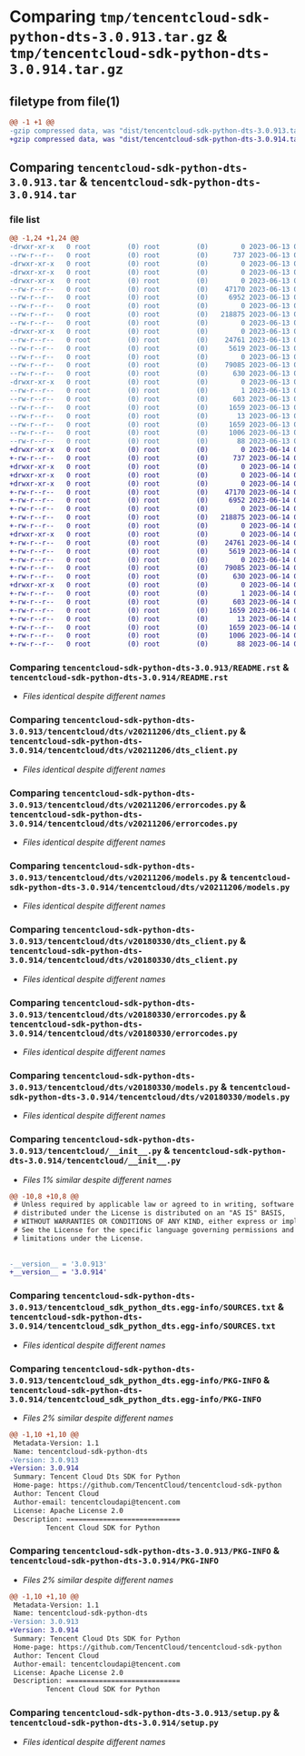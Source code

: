 # Comparing `tmp/tencentcloud-sdk-python-dts-3.0.913.tar.gz` & `tmp/tencentcloud-sdk-python-dts-3.0.914.tar.gz`

## filetype from file(1)

```diff
@@ -1 +1 @@
-gzip compressed data, was "dist/tencentcloud-sdk-python-dts-3.0.913.tar", last modified: Tue Jun 13 02:10:27 2023, max compression
+gzip compressed data, was "dist/tencentcloud-sdk-python-dts-3.0.914.tar", last modified: Wed Jun 14 00:25:21 2023, max compression
```

## Comparing `tencentcloud-sdk-python-dts-3.0.913.tar` & `tencentcloud-sdk-python-dts-3.0.914.tar`

### file list

```diff
@@ -1,24 +1,24 @@
-drwxr-xr-x   0 root         (0) root         (0)        0 2023-06-13 02:10:27.000000 tencentcloud-sdk-python-dts-3.0.913/
--rw-r--r--   0 root         (0) root         (0)      737 2023-06-13 02:10:27.000000 tencentcloud-sdk-python-dts-3.0.913/README.rst
-drwxr-xr-x   0 root         (0) root         (0)        0 2023-06-13 02:10:27.000000 tencentcloud-sdk-python-dts-3.0.913/tencentcloud/
-drwxr-xr-x   0 root         (0) root         (0)        0 2023-06-13 02:10:27.000000 tencentcloud-sdk-python-dts-3.0.913/tencentcloud/dts/
-drwxr-xr-x   0 root         (0) root         (0)        0 2023-06-13 02:10:27.000000 tencentcloud-sdk-python-dts-3.0.913/tencentcloud/dts/v20211206/
--rw-r--r--   0 root         (0) root         (0)    47170 2023-06-13 02:10:27.000000 tencentcloud-sdk-python-dts-3.0.913/tencentcloud/dts/v20211206/dts_client.py
--rw-r--r--   0 root         (0) root         (0)     6952 2023-06-13 02:10:27.000000 tencentcloud-sdk-python-dts-3.0.913/tencentcloud/dts/v20211206/errorcodes.py
--rw-r--r--   0 root         (0) root         (0)        0 2023-06-13 02:10:27.000000 tencentcloud-sdk-python-dts-3.0.913/tencentcloud/dts/v20211206/__init__.py
--rw-r--r--   0 root         (0) root         (0)   218875 2023-06-13 02:10:27.000000 tencentcloud-sdk-python-dts-3.0.913/tencentcloud/dts/v20211206/models.py
--rw-r--r--   0 root         (0) root         (0)        0 2023-06-13 02:10:27.000000 tencentcloud-sdk-python-dts-3.0.913/tencentcloud/dts/__init__.py
-drwxr-xr-x   0 root         (0) root         (0)        0 2023-06-13 02:10:27.000000 tencentcloud-sdk-python-dts-3.0.913/tencentcloud/dts/v20180330/
--rw-r--r--   0 root         (0) root         (0)    24761 2023-06-13 02:10:27.000000 tencentcloud-sdk-python-dts-3.0.913/tencentcloud/dts/v20180330/dts_client.py
--rw-r--r--   0 root         (0) root         (0)     5619 2023-06-13 02:10:27.000000 tencentcloud-sdk-python-dts-3.0.913/tencentcloud/dts/v20180330/errorcodes.py
--rw-r--r--   0 root         (0) root         (0)        0 2023-06-13 02:10:27.000000 tencentcloud-sdk-python-dts-3.0.913/tencentcloud/dts/v20180330/__init__.py
--rw-r--r--   0 root         (0) root         (0)    79085 2023-06-13 02:10:27.000000 tencentcloud-sdk-python-dts-3.0.913/tencentcloud/dts/v20180330/models.py
--rw-r--r--   0 root         (0) root         (0)      630 2023-06-13 02:10:27.000000 tencentcloud-sdk-python-dts-3.0.913/tencentcloud/__init__.py
-drwxr-xr-x   0 root         (0) root         (0)        0 2023-06-13 02:10:27.000000 tencentcloud-sdk-python-dts-3.0.913/tencentcloud_sdk_python_dts.egg-info/
--rw-r--r--   0 root         (0) root         (0)        1 2023-06-13 02:10:27.000000 tencentcloud-sdk-python-dts-3.0.913/tencentcloud_sdk_python_dts.egg-info/dependency_links.txt
--rw-r--r--   0 root         (0) root         (0)      603 2023-06-13 02:10:27.000000 tencentcloud-sdk-python-dts-3.0.913/tencentcloud_sdk_python_dts.egg-info/SOURCES.txt
--rw-r--r--   0 root         (0) root         (0)     1659 2023-06-13 02:10:27.000000 tencentcloud-sdk-python-dts-3.0.913/tencentcloud_sdk_python_dts.egg-info/PKG-INFO
--rw-r--r--   0 root         (0) root         (0)       13 2023-06-13 02:10:27.000000 tencentcloud-sdk-python-dts-3.0.913/tencentcloud_sdk_python_dts.egg-info/top_level.txt
--rw-r--r--   0 root         (0) root         (0)     1659 2023-06-13 02:10:27.000000 tencentcloud-sdk-python-dts-3.0.913/PKG-INFO
--rw-r--r--   0 root         (0) root         (0)     1006 2023-06-13 02:10:27.000000 tencentcloud-sdk-python-dts-3.0.913/setup.py
--rw-r--r--   0 root         (0) root         (0)       88 2023-06-13 02:10:27.000000 tencentcloud-sdk-python-dts-3.0.913/setup.cfg
+drwxr-xr-x   0 root         (0) root         (0)        0 2023-06-14 00:25:21.000000 tencentcloud-sdk-python-dts-3.0.914/
+-rw-r--r--   0 root         (0) root         (0)      737 2023-06-14 00:25:21.000000 tencentcloud-sdk-python-dts-3.0.914/README.rst
+drwxr-xr-x   0 root         (0) root         (0)        0 2023-06-14 00:25:21.000000 tencentcloud-sdk-python-dts-3.0.914/tencentcloud/
+drwxr-xr-x   0 root         (0) root         (0)        0 2023-06-14 00:25:21.000000 tencentcloud-sdk-python-dts-3.0.914/tencentcloud/dts/
+drwxr-xr-x   0 root         (0) root         (0)        0 2023-06-14 00:25:21.000000 tencentcloud-sdk-python-dts-3.0.914/tencentcloud/dts/v20211206/
+-rw-r--r--   0 root         (0) root         (0)    47170 2023-06-14 00:25:21.000000 tencentcloud-sdk-python-dts-3.0.914/tencentcloud/dts/v20211206/dts_client.py
+-rw-r--r--   0 root         (0) root         (0)     6952 2023-06-14 00:25:21.000000 tencentcloud-sdk-python-dts-3.0.914/tencentcloud/dts/v20211206/errorcodes.py
+-rw-r--r--   0 root         (0) root         (0)        0 2023-06-14 00:25:21.000000 tencentcloud-sdk-python-dts-3.0.914/tencentcloud/dts/v20211206/__init__.py
+-rw-r--r--   0 root         (0) root         (0)   218875 2023-06-14 00:25:21.000000 tencentcloud-sdk-python-dts-3.0.914/tencentcloud/dts/v20211206/models.py
+-rw-r--r--   0 root         (0) root         (0)        0 2023-06-14 00:25:21.000000 tencentcloud-sdk-python-dts-3.0.914/tencentcloud/dts/__init__.py
+drwxr-xr-x   0 root         (0) root         (0)        0 2023-06-14 00:25:21.000000 tencentcloud-sdk-python-dts-3.0.914/tencentcloud/dts/v20180330/
+-rw-r--r--   0 root         (0) root         (0)    24761 2023-06-14 00:25:21.000000 tencentcloud-sdk-python-dts-3.0.914/tencentcloud/dts/v20180330/dts_client.py
+-rw-r--r--   0 root         (0) root         (0)     5619 2023-06-14 00:25:21.000000 tencentcloud-sdk-python-dts-3.0.914/tencentcloud/dts/v20180330/errorcodes.py
+-rw-r--r--   0 root         (0) root         (0)        0 2023-06-14 00:25:21.000000 tencentcloud-sdk-python-dts-3.0.914/tencentcloud/dts/v20180330/__init__.py
+-rw-r--r--   0 root         (0) root         (0)    79085 2023-06-14 00:25:21.000000 tencentcloud-sdk-python-dts-3.0.914/tencentcloud/dts/v20180330/models.py
+-rw-r--r--   0 root         (0) root         (0)      630 2023-06-14 00:25:21.000000 tencentcloud-sdk-python-dts-3.0.914/tencentcloud/__init__.py
+drwxr-xr-x   0 root         (0) root         (0)        0 2023-06-14 00:25:21.000000 tencentcloud-sdk-python-dts-3.0.914/tencentcloud_sdk_python_dts.egg-info/
+-rw-r--r--   0 root         (0) root         (0)        1 2023-06-14 00:25:21.000000 tencentcloud-sdk-python-dts-3.0.914/tencentcloud_sdk_python_dts.egg-info/dependency_links.txt
+-rw-r--r--   0 root         (0) root         (0)      603 2023-06-14 00:25:21.000000 tencentcloud-sdk-python-dts-3.0.914/tencentcloud_sdk_python_dts.egg-info/SOURCES.txt
+-rw-r--r--   0 root         (0) root         (0)     1659 2023-06-14 00:25:21.000000 tencentcloud-sdk-python-dts-3.0.914/tencentcloud_sdk_python_dts.egg-info/PKG-INFO
+-rw-r--r--   0 root         (0) root         (0)       13 2023-06-14 00:25:21.000000 tencentcloud-sdk-python-dts-3.0.914/tencentcloud_sdk_python_dts.egg-info/top_level.txt
+-rw-r--r--   0 root         (0) root         (0)     1659 2023-06-14 00:25:21.000000 tencentcloud-sdk-python-dts-3.0.914/PKG-INFO
+-rw-r--r--   0 root         (0) root         (0)     1006 2023-06-14 00:25:21.000000 tencentcloud-sdk-python-dts-3.0.914/setup.py
+-rw-r--r--   0 root         (0) root         (0)       88 2023-06-14 00:25:21.000000 tencentcloud-sdk-python-dts-3.0.914/setup.cfg
```

### Comparing `tencentcloud-sdk-python-dts-3.0.913/README.rst` & `tencentcloud-sdk-python-dts-3.0.914/README.rst`

 * *Files identical despite different names*

### Comparing `tencentcloud-sdk-python-dts-3.0.913/tencentcloud/dts/v20211206/dts_client.py` & `tencentcloud-sdk-python-dts-3.0.914/tencentcloud/dts/v20211206/dts_client.py`

 * *Files identical despite different names*

### Comparing `tencentcloud-sdk-python-dts-3.0.913/tencentcloud/dts/v20211206/errorcodes.py` & `tencentcloud-sdk-python-dts-3.0.914/tencentcloud/dts/v20211206/errorcodes.py`

 * *Files identical despite different names*

### Comparing `tencentcloud-sdk-python-dts-3.0.913/tencentcloud/dts/v20211206/models.py` & `tencentcloud-sdk-python-dts-3.0.914/tencentcloud/dts/v20211206/models.py`

 * *Files identical despite different names*

### Comparing `tencentcloud-sdk-python-dts-3.0.913/tencentcloud/dts/v20180330/dts_client.py` & `tencentcloud-sdk-python-dts-3.0.914/tencentcloud/dts/v20180330/dts_client.py`

 * *Files identical despite different names*

### Comparing `tencentcloud-sdk-python-dts-3.0.913/tencentcloud/dts/v20180330/errorcodes.py` & `tencentcloud-sdk-python-dts-3.0.914/tencentcloud/dts/v20180330/errorcodes.py`

 * *Files identical despite different names*

### Comparing `tencentcloud-sdk-python-dts-3.0.913/tencentcloud/dts/v20180330/models.py` & `tencentcloud-sdk-python-dts-3.0.914/tencentcloud/dts/v20180330/models.py`

 * *Files identical despite different names*

### Comparing `tencentcloud-sdk-python-dts-3.0.913/tencentcloud/__init__.py` & `tencentcloud-sdk-python-dts-3.0.914/tencentcloud/__init__.py`

 * *Files 1% similar despite different names*

```diff
@@ -10,8 +10,8 @@
 # Unless required by applicable law or agreed to in writing, software
 # distributed under the License is distributed on an "AS IS" BASIS,
 # WITHOUT WARRANTIES OR CONDITIONS OF ANY KIND, either express or implied.
 # See the License for the specific language governing permissions and
 # limitations under the License.
 
 
-__version__ = '3.0.913'
+__version__ = '3.0.914'
```

### Comparing `tencentcloud-sdk-python-dts-3.0.913/tencentcloud_sdk_python_dts.egg-info/SOURCES.txt` & `tencentcloud-sdk-python-dts-3.0.914/tencentcloud_sdk_python_dts.egg-info/SOURCES.txt`

 * *Files identical despite different names*

### Comparing `tencentcloud-sdk-python-dts-3.0.913/tencentcloud_sdk_python_dts.egg-info/PKG-INFO` & `tencentcloud-sdk-python-dts-3.0.914/tencentcloud_sdk_python_dts.egg-info/PKG-INFO`

 * *Files 2% similar despite different names*

```diff
@@ -1,10 +1,10 @@
 Metadata-Version: 1.1
 Name: tencentcloud-sdk-python-dts
-Version: 3.0.913
+Version: 3.0.914
 Summary: Tencent Cloud Dts SDK for Python
 Home-page: https://github.com/TencentCloud/tencentcloud-sdk-python
 Author: Tencent Cloud
 Author-email: tencentcloudapi@tencent.com
 License: Apache License 2.0
 Description: ============================
         Tencent Cloud SDK for Python
```

### Comparing `tencentcloud-sdk-python-dts-3.0.913/PKG-INFO` & `tencentcloud-sdk-python-dts-3.0.914/PKG-INFO`

 * *Files 2% similar despite different names*

```diff
@@ -1,10 +1,10 @@
 Metadata-Version: 1.1
 Name: tencentcloud-sdk-python-dts
-Version: 3.0.913
+Version: 3.0.914
 Summary: Tencent Cloud Dts SDK for Python
 Home-page: https://github.com/TencentCloud/tencentcloud-sdk-python
 Author: Tencent Cloud
 Author-email: tencentcloudapi@tencent.com
 License: Apache License 2.0
 Description: ============================
         Tencent Cloud SDK for Python
```

### Comparing `tencentcloud-sdk-python-dts-3.0.913/setup.py` & `tencentcloud-sdk-python-dts-3.0.914/setup.py`

 * *Files identical despite different names*

